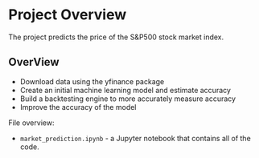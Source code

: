 # Project Overview

The project predicts the price of the S&P500 stock market index.

## OverView
* Download data using the yfinance package
* Create an initial machine learning model and estimate accuracy
* Build a backtesting engine to more accurately measure accuracy
* Improve the accuracy of the model


File overview:
* `market_prediction.ipynb` - a Jupyter notebook that contains all of the code.
